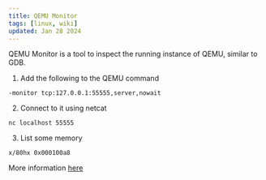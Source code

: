 ```yaml
---
title: QEMU Monitor
tags: [linux, wiki]
updated: Jan 28 2024
---
```

QEMU Monitor is a tool to inspect the running instance of QEMU, similar to GDB.

1. Add the following to the QEMU command

```
-monitor tcp:127.0.0.1:55555,server,nowait
```

2. Connect to it using netcat

```
nc localhost 55555
```

3. List some memory

```
x/80hx 0x000100a8
```

More information [here](https://qemu-project.gitlab.io/qemu/system/monitor.html)
